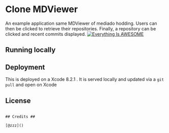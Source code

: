 Clone MDViewer
=============

An example application same MDViewer of mediado hodding.  Users can then be clicked to retrieve their repositories.
Finally, a repository can be clicked and recent commits displayed.
[![Everything Is AWESOME](https://sv1.uphinhnhanh.com/images/2018/04/26/362949.jpg)](https://drive.google.com/file/d/1ZBpoaNpe5Fkiy09GMmGTlZnJ0vjjmWH0/view?usp=sharing")

## Running locally ##

## Deployment ##

This is deployed on a Xcode 8.2.1 .  It is served
locally and updated via a `git pull` and open on Xcode 

## License

```

## Credits ##

[@zzz]()
